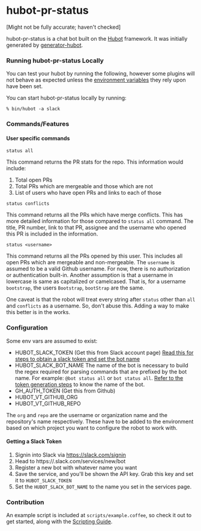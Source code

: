 # hubot-pr-status

[Might not be fully accurate; haven't checked]

hubot-pr-status is a chat bot built on the [Hubot][hubot] framework. It was
initially generated by [generator-hubot][generator-hubot].

[hubot]: http://hubot.github.com
[generator-hubot]: https://github.com/github/generator-hubot

### Running hubot-pr-status Locally

You can test your hubot by running the following, however some plugins will not
behave as expected unless the [environment variables](#configuration) they rely
upon have been set.

You can start hubot-pr-status locally by running:

    % bin/hubot -a slack

### Commands/Features

#### User specific commands

`status all`

This command returns the PR stats for the repo. This information would
include:

1. Total open PRs
2. Total PRs which are mergeable and those which are not
3. List of users who have open PRs and links to each of those

`status conflicts`

This command returns all the PRs which have merge conflicts. This has
more detailed information for those compared to `status all` command.
The title, PR number, link to that PR, assignee and the username who
opened this PR is included in the information.

`status <username>`

This command returns all the PRs opened by this user. This includes all
open PRs which are mergeable and non-mergeable. The `username` is
assumed to be a valid Github username. For now, there is no
authorization or authentication built-in. Another assumption is that a
username in lowercase is same as capitalized or camelcased. That is, for
a username `bootstrap`, the users `Bootstrap`, `bootStrap` are the same.

One caveat is that the robot will treat every string after `status`
other than `all` and `conflicts` as a username. So, don't abuse this.
Adding a way to make this better is in the works.

### Configuration


Some env vars are assumed to exist:

* HUBOT_SLACK_TOKEN (Get this from Slack account page)
  [Read this for steps to obtain a slack token and set the bot name]( #getting-a-slack-token )
* HUBOT_SLACK_BOT_NAME
  The name of the bot is necessary to build the regex required for
  parsing commands that are prefixed by the bot name. For example:
  `@bot status all` or `bot status all`. [Refer to the token generation
  steps](#getting-a-slack-token) to know the name of the bot.
* GH_AUTH_TOKEN (Get this from Github)
* HUBOT_VT_GITHUB_ORG
* HUBOT_VT_GITHUB_REPO

The `org` and `repo` are the username or organization name and the
repository's name respectively. These have to be added to the
environment based on which project you want to configure the robot to
work with.

#### Getting a Slack Token
1. Signin into Slack via https://slack.com/signin
2. Head to https://<teamname>.slack.com/services/new/bot
3. Register a new bot with whatever name you want
4. Save the service, and you'll be shown the API key. Grab this key and
   set it to `HUBOT_SLACK_TOKEN`
5. Set the `HUBOT_SLACK_BOT_NAME` to the name you set in the services
   page.

### Contribution

An example script is included at `scripts/example.coffee`, so check it out to
get started, along with the [Scripting Guide](scripting-docs).

[scripting-docs]: https://github.com/github/hubot/blob/master/docs/scripting.md
